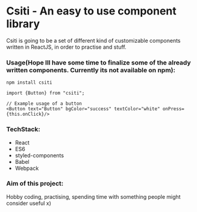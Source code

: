 # Csiti - An easy to use component library

Csiti is going to be a set of different kind of customizable components written in ReactJS, in order to practise and stuff.

### Usage(Hope Ill have some time to finalize some of the already written components. Currently its not available on npm):

```
npm install csiti
```
```
import {Button} from "csiti";
```
```
// Example usage of a button
<Button text="Button" bgColor="success" textColor="white" onPress={this.onClick}/>
```

### TechStack:

* React
* ES6
* styled-components
* Babel
* Webpack

### Aim of this project:

Hobby coding, practising, spending time with something people might consider useful x)
